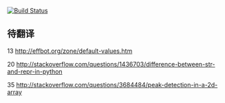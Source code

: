 [![Build Status](https://www.gitbook.io/button/status/book/taizilongxu/stackoverflow-about-python)](https://www.gitbook.io/book/taizilongxu/stackoverflow-about-python/activity)

## 待翻译

13 http://effbot.org/zone/default-values.htm

20 http://stackoverflow.com/questions/1436703/difference-between-str-and-repr-in-python

35 http://stackoverflow.com/questions/3684484/peak-detection-in-a-2d-array


